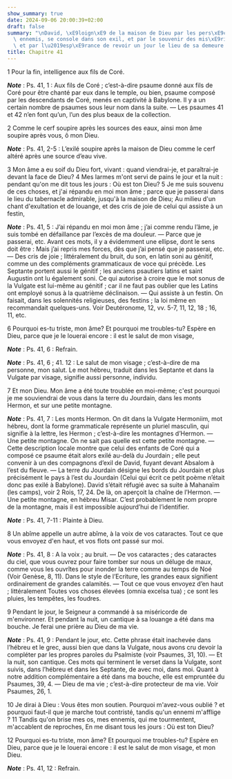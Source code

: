 ```yaml
---
show_summary: true
date: 2024-09-06 20:00:39+02:00
draft: false
summary: "\nDavid, \xE9loign\xE9 de la maison de Dieu par les pers\xE9cutions de ses\
  \ ennemis, se console dans son exil, et par le souvenir des mis\xE9ricordes du Seigneur,\
  \ et par l\u2019esp\xE9rance de revoir un jour le lieu de sa demeure.\n"
title: Chapitre 41
---
```





1 Pour la fin, intelligence aux fils de Coré.

***Note*** :  Ps. 41, 1 : Aux fils de Coré ; c’est-à-dire psaume donné aux fils de Coré pour être chanté par eux dans le temple, ou bien, psaume composé par les descendants de Coré, menés en captivité à Babylone. Il y a un certain nombre de psaumes sous leur nom dans la suite. ― Les psaumes 41 et 42 n’en font qu’un, l’un des plus beaux de la collection.


2 Comme le cerf soupire après les sources des eaux, ainsi mon âme soupire après vous, ô mon Dieu.

***Note*** :  Ps. 41, 2-5 : L’exilé soupire après la maison de Dieu comme le cerf altéré après une source d’eau vive.

3 Mon âme a eu soif du Dieu fort, vivant : quand viendrai-je, et paraîtrai-je devant la face de Dieu? 4 Mes larmes m'ont servi de pains le jour et la nuit : pendant qu'on me dit tous les jours : Où est ton Dieu? 5 Je me suis souvenu de ces choses, et j'ai répandu en moi mon âme ; parce que je passerai dans le lieu du tabernacle admirable, jusqu'à la maison de Dieu; Au milieu d'un chant d'exultation et de louange, et des cris de joie de celui qui assiste à un festin,

***Note*** :  Ps. 41, 5 : J’ai répandu en moi mon âme ; j’ai comme rendu l’âme, je suis tombé en défaillance par l’excès de ma douleur. ― Parce que je passerai, etc. Avant ces mots, il y a évidemment une ellipse, dont le sens doit être : Mais j’ai repris mes forces, dès que j’ai pensé que je passerai, etc. ― Des cris de joie ; littéralement du bruit, du son, en latin soni au génitif, comme un des compléments grammaticaux de voce qui précède. Les Septante portent aussi le génitif ; les anciens psautiers latins et saint Augustin ont lu également soni. Ce qui autorise à croire que le mot sonus de la Vulgate est lui-même au génitif ; car il ne faut pas oublier que les Latins ont employé sonus à la quatrième déclinaison. ― Qui assiste à un festin. On faisait, dans les solennités religieuses, des festins ; la loi même en recommandait quelques-uns. Voir Deutéronome, 12, vv. 5-7, 11, 12, 18 ; 16, 11, etc.


6 Pourquoi es-tu triste, mon âme? Et pourquoi me troubles-tu? Espère en Dieu, parce que je le louerai encore : il est le salut de mon visage,

***Note*** :  Ps. 41, 6 : Refrain.

***Note*** :  Ps. 41, 6 ; 41. 12 : Le salut de mon visage ; c’est-à-dire de ma personne, mon salut. Le mot hébreu, traduit dans les Septante et dans la Vulgate par visage, signifie aussi personne, individu.


7 Et mon Dieu. Mon âme a été toute troublée en moi-même; c'est pourquoi je me souviendrai de vous dans la terre du Jourdain, dans les monts Hermon, et sur une petite montagne.

***Note*** :  Ps. 41, 7 : Les monts Hermon. On dit dans la Vulgate Hermoniim, mot hébreu, dont la forme grammaticale représente un pluriel masculin, qui signifie à la lettre, les Hermon ; c’est-à-dire les montagnes d’Hermon. ― Une petite montagne. On ne sait pas quelle est cette petite montagne. ― Cette description locale montre que celui des enfants de Coré qui a composé ce psaume était alors exilé au-delà du Jourdain ; elle peut convenir à un des compagnons d’exil de David, fuyant devant Absalom à l’est du fleuve. ― La terre du Jourdain désigne les bords du Jourdain et plus précisément le pays à l’est du Jourdain (Celui qui écrit ce petit poème n’était donc pas exilé à Babylone). David s’était réfugié avec sa suite à Mahanaïm (les camps), voir 2 Rois, 17, 24. De là, on aperçoit la chaîne de l’Hermon. ― Une petite montagne, en hébreu Misar. C’est probablement le nom propre de la montagne, mais il est impossible aujourd’hui de l’identifier.

***Note*** :  Ps. 41, 7-11 : Plainte à Dieu.

8 Un abîme appelle un autre abîme, à la voix de vos cataractes. Tout ce que vous envoyez d'en haut, et vos flots ont passé sur moi.

***Note*** :  Ps. 41, 8 : A la voix ; au bruit. ― De vos cataractes ; des cataractes du ciel, que vous ouvrez pour faire tomber sur nous un déluge de maux, comme vous les ouvrîtes pour inonder la terre comme au temps de Noé (Voir Genèse, 8, 11). Dans le style de l’Ecriture, les grandes eaux signifient ordinairement de grandes calamités. ― Tout ce que vous envoyez d’en haut ; littéralement Toutes vos choses élevées (omnia excelsa tua) ; ce sont les pluies, les tempêtes, les foudres.

9 Pendant le jour, le Seigneur a commandé à sa miséricorde de m'environner. Et pendant la nuit, un cantique à sa louange a été dans ma bouche. Je ferai une prière au Dieu de ma vie.

***Note*** :  Ps. 41, 9 : Pendant le jour, etc. Cette phrase était inachevée dans l’hébreu et le grec, aussi bien que dans la Vulgate, nous avons cru devoir la compléter par les propres paroles du Psalmiste (voir Psaumes, 31, 10). ― Et la nuit, son cantique. Ces mots qui terminent le verset dans la Vulgate, sont suivis, dans l’hébreu et dans les Septante, de avec moi, dans moi. Quant à notre addition complémentaire a été dans ma bouche, elle est empruntée du Psaumes, 39, 4. ― Dieu de ma vie ; c’est-à-dire protecteur de ma vie. Voir Psaumes, 26, 1.

10 Je dirai à Dieu : Vous êtes mon soutien. Pourquoi m'avez-vous oublié ? et pourquoi faut-il que je marche tout contristé, tandis qu'un ennemi m'afflige ? 11 Tandis qu'on brise mes os, mes ennemis, qui me tourmentent, m'accablent de reproches, En me disant tous les jours : Où est ton Dieu?


12 Pourquoi es-tu triste, mon âme? Et pourquoi me troubles-tu? Espère en Dieu, parce que je le louerai encore : il est le salut de mon visage, et mon Dieu.

***Note*** :  Ps. 41, 12 : Refrain.

